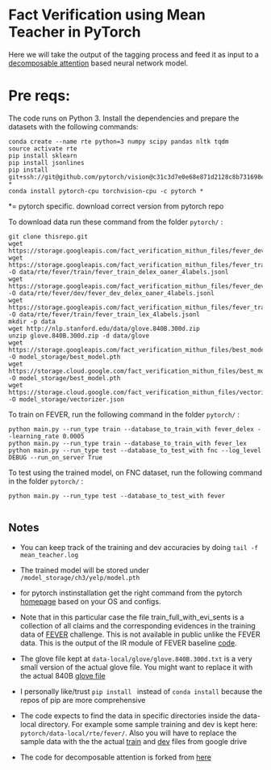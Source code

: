
# Fact Verification using Mean Teacher in PyTorch

Here we will take the output of the tagging process and feed it as input to a [decomposable attention](https://arxiv.org/pdf/1606.01933.pdf) based neural network model.

 

# Pre reqs:
 
 The code runs on Python 3. Install the dependencies and prepare the datasets with the following commands:

```
conda create --name rte python=3 numpy scipy pandas nltk tqdm
source activate rte
pip install sklearn
pip install jsonlines
pip install git+ssh://git@github.com/pytorch/vision@c31c3d7e0e68e871d2128c8b731698ed3b11b119 *
conda install pytorch-cpu torchvision-cpu -c pytorch *
```
*= pytorch specific. download correct version from pytorch repo

To download data run these command from the folder `pytorch/` :

```
git clone thisrepo.git
wget https://storage.googleapis.com/fact_verification_mithun_files/fever_dev_delexicalized_3labels_26k_no_lists_evidence_not_sents.jsonl
wget https://storage.googleapis.com/fact_verification_mithun_files/fever_train_delex_oaner_4labels.jsonl  -O data/rte/fever/train/fever_train_delex_oaner_4labels.jsonl
wget https://storage.googleapis.com/fact_verification_mithun_files/fever_dev_delex_oaner_split_4labels.jsonl  -O data/rte/fever/dev/fever_dev_delex_oaner_4labels.jsonl
wget https://storage.googleapis.com/fact_verification_mithun_files/fever_train_lex_4labels.jsonl  -O data/rte/fever/train/fever_train_lex_4labels.jsonl
mkdir -p data
wget http://nlp.stanford.edu/data/glove.840B.300d.zip
unzip glove.840B.300d.zip -d data/glove
wget https://storage.googleapis.com/fact_verification_mithun_files/best_model_fever_lex_82.20.pth  -O model_storage/best_model.pth
wget https://storage.cloud.google.com/fact_verification_mithun_files/best_model_trained_on_delex_fever_84PercentDevAccuracy.pth -O model_storage/best_model.pth
wget https://storage.cloud.google.com/fact_verification_mithun_files/vectorizer_delex_lr0.0005_136epochs.json -O model_storage/vectorizer.json
```

To train on FEVER, run the following command in the folder `pytorch/` :


``` 
python main.py --run_type train --database_to_train_with fever_delex --learning_rate 0.0005
python main.py --run_type train --database_to_train_with fever_lex
python main.py --run_type test --database_to_test_with fnc --log_level DEBUG --run_on_server True  
```

To test using the trained model, on FNC dataset, run the following command in the folder `pytorch/` :
```
python main.py --run_type test --database_to_test_with fever


```

## Notes
- You can keep track of the training and dev accuracies by doing `tail -f mean_teacher.log` 
- The trained model will be stored under `/model_storage/ch3/yelp/model.pth ` 
- for pytorch instinstallation get the right command from the pytorch [homepage](https://pytorch.org/) based on your OS and configs.

- Note that in this particular case the file train_full_with_evi_sents is a collection of all claims and the corresponding
 evidences in the training data of [FEVER](http://fever.ai/) challenge. This is not available in public unlike the FEVER data. 
 This is the output of the IR module of FEVER baseline [code](http://fever.ai/task.html).
 
 - The glove file kept at `data-local/glove/glove.840B.300d.txt` is a very small version of the actual glove file. You might want to replace it with the actual 840B [glove file](https://nlp.stanford.edu/projects/glove/)

 - I personally like/trust `pip install ` instead of `conda install`  because the repos of pip are more comprehensive

 - The code expects to find the data in specific directories inside the data-local directory.  For example some sample training and dev is kept here: `pytorch/data-local/rte/fever/`. Also you will have to replace the sample data with the the actual [train](https://drive.google.com/open?id=1bA32_zRn8V2voPmb1sN5YbLcVFo6KBWf) and [dev](https://drive.google.com/open?id=1xb6QHfMQUI3Q44DQZNVL481rYyMGN-sR) files from google drive


 - The code for decomposable attention is forked from [here](https://github.com/libowen2121/SNLI-decomposable-attention)
